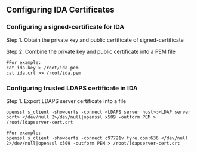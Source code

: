 ## Configuring IDA Certificates

### Configuring a signed-certificate for IDA

Step 1. Obtain the private key and public certificate of signed-certificate

Step 2. Combine the private key and public certificate into a PEM file

```
#For example:
cat ida.key > /root/ida.pem
cat ida.crt >> /root/ida.pem
```


### Configuring trusted LDAPS certificate in IDA

Step 1. Export LDAPS server certificate into a file

```
openssl s_client -showcerts -connect <LDAPS server host>:<LDAP server port> </dev/null 2>/dev/null|openssl x509 -outform PEM > /root/ldapserver-cert.crt

#For example:
openssl s_client -showcerts -connect c97721v.fyre.com:636 </dev/null 2>/dev/null|openssl x509 -outform PEM > /root/ldapserver-cert.crt
```


